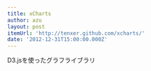 ```yaml
---
title: xCharts
author: azu
layout: post
itemUrl: 'http://tenxer.github.com/xcharts/'
date: '2012-12-31T15:00:00.000Z'
---
```

D3.jsを使ったグラフライブラリ
